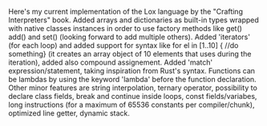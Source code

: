 Here's my current implementation of the Lox language by the "Crafting Interpreters" book. 
Added arrays and dictionaries as built-in types wrapped with native classes instances in order to use factory
methods like get() add() and set() (looking forward to add multiple others). Added 'iterators' (for each loop) and added support for syntax like
for el in [1..10] { //do something} (it creates an array object of 10 elements that uses during the iteration), added also compound assignement. Added 'match' expression/statement,
taking inspiration from Rust's syntax. Functions can be lambdas by using the keyword 'lambda' before the function declaration. Other minor features are string interpolation, ternary operator,
 possibility to declare class fields, break and continue inside loops, const fields/variabes, long instructions (for a maximum of 65536 constants per compiler/chunk), optimized line getter, dynamic stack. 

